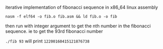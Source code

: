 iterative implementation of fibonacci sequence in x86_64 linux assembly

`nasm -f elf64 -o fib.o fib.asm && ld fib.o -o fib`

then run with integer argument to get the nth number in the fibonacci sequence. ie to get the 93rd fibonacci number

`./fib 93` will print `12200160415121876738`
